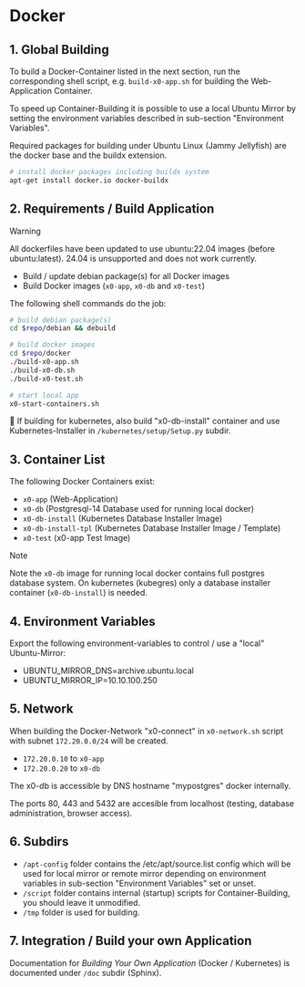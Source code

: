 # Docker

## 1. Global Building

To build a Docker-Container listed in the next section, run the corresponding shell script, e.g. `build-x0-app.sh` for building the Web-Application Container.

To speed up Container-Building it is possible to use a local Ubuntu Mirror by setting the environment variables described in sub-section "Environment Variables".

Required packages for building under Ubuntu Linux (Jammy Jellyfish) are the docker base and the buildx extension.

```bash
# install docker packages including buildx system
apt-get install docker.io docker-buildx
```

## 2. Requirements / Build Application

>[!WARNING]
> All dockerfiles have been updated to use ubuntu:22.04 images (before ubuntu:latest).
> 24.04 is unsupported and does not work currently.

* Build / update debian package(s) for all Docker images
* Build Docker images (`x0-app`, `x0-db` and `x0-test`)

The following shell commands do the job:

```bash
# build debian package(s)
cd $repo/debian && debuild

# build docker images
cd $repo/docker
./build-x0-app.sh
./build-x0-db.sh
./build-x0-test.sh

# start local app
x0-start-containers.sh
```

:memo: If building for kubernetes, also build "x0-db-install" container and use Kubernetes-Installer in `/kubernetes/setup/Setup.py` subdir.

## 3. Container List

The following Docker Containers exist:

* `x0-app` (Web-Application)
* `x0-db` (Postgresql-14 Database used for running local docker)
* `x0-db-install` (Kubernetes Database Installer Image)
* `x0-db-install-tpl` (Kubernetes Database Installer Image / Template)
* `x0-test` (x0-app Test Image)

>[!NOTE]
> Note the `x0-db` image for running local docker contains full postgres database
> system. On kubernetes (kubegres) only a database installer container (`x0-db-install`)
> is needed.

## 4. Environment Variables

Export the following environment-variables to control / use a "local" Ubuntu-Mirror:

* UBUNTU_MIRROR_DNS=archive.ubuntu.local
* UBUNTU_MIRROR_IP=10.10.100.250

## 5. Network

When building the Docker-Network "x0-connect" in `x0-network.sh` script with subnet `172.20.0.0/24` will be created.

* `172.20.0.10` to `x0-app`
* `172.20.0.20` to `x0-db`

The x0-db is accessible by DNS hostname "mypostgres" docker internally.

The ports 80, 443 and 5432 are accesible from localhost (testing, database administration, browser access).

## 6. Subdirs

* `/apt-config` folder contains the /etc/apt/source.list config which will be used for local mirror or remote mirror depending on environment variables in sub-section "Environment Variables" set or unset.
* `/script` folder contains internal (startup) scripts for Container-Building, you should leave it unmodified.
* `/tmp` folder is used for building.

## 7. Integration / Build your own Application

Documentation for _Building Your Own Application_ (Docker / Kubernetes) is documented under `/doc` subdir (Sphinx).
